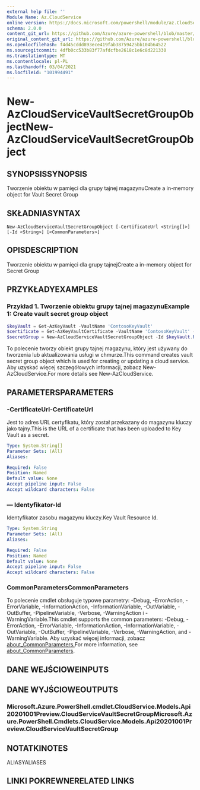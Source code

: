 ```yaml
---
external help file: ''
Module Name: Az.CloudService
online version: https://docs.microsoft.com/powershell/module/az.CloudService/new-AzCloudServiceVaultSecretGroupObject
schema: 2.0.0
content_git_url: https://github.com/Azure/azure-powershell/blob/master/src/CloudService/help/New-AzCloudServiceVaultSecretGroupObject.md
original_content_git_url: https://github.com/Azure/azure-powershell/blob/master/src/CloudService/help/New-AzCloudServiceVaultSecretGroupObject.md
ms.openlocfilehash: f4d45cddd893ece419fab38759425bb104b64522
ms.sourcegitcommit: 4dfb0cc533b83f77afdcfbe2618c1e6c8d221330
ms.translationtype: MT
ms.contentlocale: pl-PL
ms.lasthandoff: 03/04/2021
ms.locfileid: "101994491"
---
```

# <span data-ttu-id="8a466-101">New-AzCloudServiceVaultSecretGroupObject</span><span class="sxs-lookup"><span data-stu-id="8a466-101">New-AzCloudServiceVaultSecretGroupObject</span></span>

## <span data-ttu-id="8a466-102">SYNOPSIS</span><span class="sxs-lookup"><span data-stu-id="8a466-102">SYNOPSIS</span></span>
<span data-ttu-id="8a466-103">Tworzenie obiektu w pamięci dla grupy tajnej magazynu</span><span class="sxs-lookup"><span data-stu-id="8a466-103">Create a in-memory object for Vault Secret Group</span></span>

## <span data-ttu-id="8a466-104">SKŁADNIA</span><span class="sxs-lookup"><span data-stu-id="8a466-104">SYNTAX</span></span>

```
New-AzCloudServiceVaultSecretGroupObject [-CertificateUrl <String[]>] [-Id <String>] [<CommonParameters>]
```

## <span data-ttu-id="8a466-105">OPIS</span><span class="sxs-lookup"><span data-stu-id="8a466-105">DESCRIPTION</span></span>
<span data-ttu-id="8a466-106">Tworzenie obiektu w pamięci dla grupy tajnej</span><span class="sxs-lookup"><span data-stu-id="8a466-106">Create a in-memory object for Secret Group</span></span>

## <span data-ttu-id="8a466-107">PRZYKŁADY</span><span class="sxs-lookup"><span data-stu-id="8a466-107">EXAMPLES</span></span>

### <span data-ttu-id="8a466-108">Przykład 1. Tworzenie obiektu grupy tajnej magazynu</span><span class="sxs-lookup"><span data-stu-id="8a466-108">Example 1: Create vault secret group object</span></span>
```powershell
$keyVault = Get-AzKeyVault -VaultName 'ContosoKeyVault'
$certificate = Get-AzKeyVaultCertificate -VaultName 'ContosoKeyVault' -Name 'ContosoCert'
$secretGroup = New-AzCloudServiceVaultSecretGroupObject -Id $keyVault.ResourceId -CertificateUrl $certificate.SecretId
```

<span data-ttu-id="8a466-109">To polecenie tworzy obiekt grupy tajnej magazynu, który jest używany do tworzenia lub aktualizowania usługi w chmurze.</span><span class="sxs-lookup"><span data-stu-id="8a466-109">This command creates vault secret group object which is used for creating or updating a cloud service.</span></span>
<span data-ttu-id="8a466-110">Aby uzyskać więcej szczegółowych informacji, zobacz New-AzCloudService.</span><span class="sxs-lookup"><span data-stu-id="8a466-110">For more details see New-AzCloudService.</span></span>

## <span data-ttu-id="8a466-111">PARAMETERS</span><span class="sxs-lookup"><span data-stu-id="8a466-111">PARAMETERS</span></span>

### <span data-ttu-id="8a466-112">-CertificateUrl</span><span class="sxs-lookup"><span data-stu-id="8a466-112">-CertificateUrl</span></span>
<span data-ttu-id="8a466-113">Jest to adres URL certyfikatu, który został przekazany do magazynu kluczy jako tajny.</span><span class="sxs-lookup"><span data-stu-id="8a466-113">This is the URL of a certificate that has been uploaded to Key Vault as a secret.</span></span>

```yaml
Type: System.String[]
Parameter Sets: (All)
Aliases:

Required: False
Position: Named
Default value: None
Accept pipeline input: False
Accept wildcard characters: False
```

### <span data-ttu-id="8a466-114">— Identyfikator</span><span class="sxs-lookup"><span data-stu-id="8a466-114">-Id</span></span>
<span data-ttu-id="8a466-115">Identyfikator zasobu magazynu kluczy.</span><span class="sxs-lookup"><span data-stu-id="8a466-115">Key Vault Resource Id.</span></span>

```yaml
Type: System.String
Parameter Sets: (All)
Aliases:

Required: False
Position: Named
Default value: None
Accept pipeline input: False
Accept wildcard characters: False
```

### <span data-ttu-id="8a466-116">CommonParameters</span><span class="sxs-lookup"><span data-stu-id="8a466-116">CommonParameters</span></span>
<span data-ttu-id="8a466-117">To polecenie cmdlet obsługuje typowe parametry: -Debug, -ErrorAction, -ErrorVariable, -InformationAction, -InformationVariable, -OutVariable, -OutBuffer, -PipelineVariable, -Verbose, -WarningAction i -WarningVariable.</span><span class="sxs-lookup"><span data-stu-id="8a466-117">This cmdlet supports the common parameters: -Debug, -ErrorAction, -ErrorVariable, -InformationAction, -InformationVariable, -OutVariable, -OutBuffer, -PipelineVariable, -Verbose, -WarningAction, and -WarningVariable.</span></span> <span data-ttu-id="8a466-118">Aby uzyskać więcej informacji, zobacz [about_CommonParameters.](http://go.microsoft.com/fwlink/?LinkID=113216)</span><span class="sxs-lookup"><span data-stu-id="8a466-118">For more information, see [about_CommonParameters](http://go.microsoft.com/fwlink/?LinkID=113216).</span></span>

## <span data-ttu-id="8a466-119">DANE WEJŚCIOWE</span><span class="sxs-lookup"><span data-stu-id="8a466-119">INPUTS</span></span>

## <span data-ttu-id="8a466-120">DANE WYJŚCIOWE</span><span class="sxs-lookup"><span data-stu-id="8a466-120">OUTPUTS</span></span>

### <span data-ttu-id="8a466-121">Microsoft.Azure.PowerShell.cmdlet.CloudService.Models.Api20201001Preview.CloudServiceVaultSecretGroup</span><span class="sxs-lookup"><span data-stu-id="8a466-121">Microsoft.Azure.PowerShell.Cmdlets.CloudService.Models.Api20201001Preview.CloudServiceVaultSecretGroup</span></span>

## <span data-ttu-id="8a466-122">NOTATKI</span><span class="sxs-lookup"><span data-stu-id="8a466-122">NOTES</span></span>

<span data-ttu-id="8a466-123">ALIASY</span><span class="sxs-lookup"><span data-stu-id="8a466-123">ALIASES</span></span>

## <span data-ttu-id="8a466-124">LINKI POKREWNE</span><span class="sxs-lookup"><span data-stu-id="8a466-124">RELATED LINKS</span></span>

